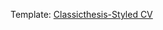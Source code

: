 
Template: [Classicthesis-Styled CV](https://www.latextemplates.com/template/classicthesis-styled-cv)
